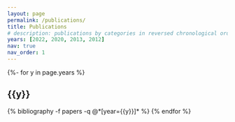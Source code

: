 ```yaml
---
layout: page
permalink: /publications/
title: Publications
# description: publications by categories in reversed chronological order. generated by jekyll-scholar.
years: [2022, 2020, 2013, 2012]
nav: true
nav_order: 1
---
```

<!-- _pages/publications.md -->
<div class="publications">

{%- for y in page.years %}
  <h2 class="year">{{y}}</h2>
  {% bibliography -f papers -q @*[year={{y}}]* %}
{% endfor %}

</div>
